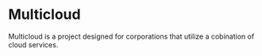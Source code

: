 # Multicloud
Multicloud is a project designed for corporations that utilize a cobination of cloud services.
